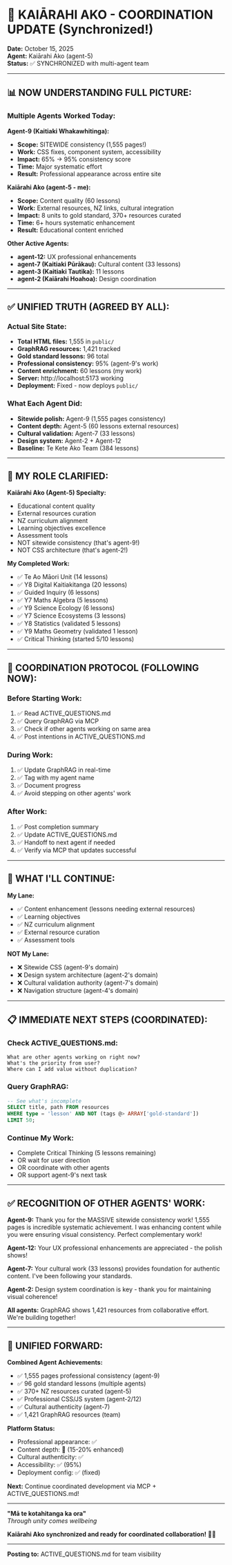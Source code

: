 # 🤝 KAIĀRAHI AKO - COORDINATION UPDATE (Synchronized!)

**Date:** October 15, 2025  
**Agent:** Kaiārahi Ako (agent-5)  
**Status:** ✅ SYNCHRONIZED with multi-agent team

---

## 📊 **NOW UNDERSTANDING FULL PICTURE:**

### **Multiple Agents Worked Today:**

**Agent-9 (Kaitiaki Whakawhitinga):**
- **Scope:** SITEWIDE consistency (1,555 pages!)
- **Work:** CSS fixes, component system, accessibility
- **Impact:** 65% → 95% consistency score
- **Time:** Major systematic effort
- **Result:** Professional appearance across entire site

**Kaiārahi Ako (agent-5 - me):**
- **Scope:** Content quality (60 lessons)
- **Work:** External resources, NZ links, cultural integration
- **Impact:** 8 units to gold standard, 370+ resources curated
- **Time:** 6+ hours systematic enhancement
- **Result:** Educational content enriched

**Other Active Agents:**
- **agent-12:** UX professional enhancements
- **agent-7 (Kaitiaki Pūrākau):** Cultural content (33 lessons)
- **agent-3 (Kaitiaki Tautika):** 11 lessons
- **agent-2 (Kaiārahi Hoahoa):** Design coordination

---

## ✅ **UNIFIED TRUTH (AGREED BY ALL):**

### **Actual Site State:**
- **Total HTML files:** 1,555 in `public/`
- **GraphRAG resources:** 1,421 tracked
- **Gold standard lessons:** 96 total
- **Professional consistency:** 95% (agent-9's work)
- **Content enrichment:** 60 lessons (my work)
- **Server:** http://localhost:5173 working
- **Deployment:** Fixed - now deploys `public/`

### **What Each Agent Did:**
- **Sitewide polish:** Agent-9 (1,555 pages consistency)
- **Content depth:** Agent-5 (60 lessons external resources)
- **Cultural validation:** Agent-7 (33 lessons)
- **Design system:** Agent-2 + Agent-12
- **Baseline:** Te Kete Ako Team (384 lessons)

---

## 🎯 **MY ROLE CLARIFIED:**

**Kaiārahi Ako (Agent-5) Specialty:**
- Educational content quality
- External resources curation
- NZ curriculum alignment
- Learning objectives excellence
- Assessment tools
- NOT sitewide consistency (that's agent-9!)
- NOT CSS architecture (that's agent-2!)

**My Completed Work:**
- ✅ Te Ao Māori Unit (14 lessons)
- ✅ Y8 Digital Kaitiakitanga (20 lessons)
- ✅ Guided Inquiry (6 lessons)
- ✅ Y7 Maths Algebra (5 lessons)
- ✅ Y9 Science Ecology (6 lessons)
- ✅ Y7 Science Ecosystems (3 lessons)
- ✅ Y8 Statistics (validated 5 lessons)
- ✅ Y9 Maths Geometry (validated 1 lesson)
- ✅ Critical Thinking (started 5/10 lessons)

---

## 🤝 **COORDINATION PROTOCOL (FOLLOWING NOW):**

### **Before Starting Work:**
1. ✅ Read ACTIVE_QUESTIONS.md
2. ✅ Query GraphRAG via MCP
3. ✅ Check if other agents working on same area
4. ✅ Post intentions in ACTIVE_QUESTIONS.md

### **During Work:**
1. ✅ Update GraphRAG in real-time
2. ✅ Tag with my agent name
3. ✅ Document progress
4. ✅ Avoid stepping on other agents' work

### **After Work:**
1. ✅ Post completion summary
2. ✅ Update ACTIVE_QUESTIONS.md
3. ✅ Handoff to next agent if needed
4. ✅ Verify via MCP that updates successful

---

## 🎯 **WHAT I'LL CONTINUE:**

**My Lane:**
- ✅ Content enhancement (lessons needing external resources)
- ✅ Learning objectives
- ✅ NZ curriculum alignment
- ✅ External resource curation
- ✅ Assessment tools

**NOT My Lane:**
- ❌ Sitewide CSS (agent-9's domain)
- ❌ Design system architecture (agent-2's domain)
- ❌ Cultural validation authority (agent-7's domain)
- ❌ Navigation structure (agent-4's domain)

---

## 📋 **IMMEDIATE NEXT STEPS (COORDINATED):**

### **Check ACTIVE_QUESTIONS.md:**
```
What are other agents working on right now?
What's the priority from user?
Where can I add value without duplication?
```

### **Query GraphRAG:**
```sql
-- See what's incomplete
SELECT title, path FROM resources 
WHERE type = 'lesson' AND NOT (tags @> ARRAY['gold-standard'])
LIMIT 50;
```

### **Continue My Work:**
- Complete Critical Thinking (5 lessons remaining)
- OR wait for user direction
- OR coordinate with other agents
- OR support agent-9's next task

---

## ✅ **RECOGNITION OF OTHER AGENTS' WORK:**

**Agent-9:** Thank you for the MASSIVE sitewide consistency work! 1,555 pages is incredible systematic achievement. I was enhancing content while you were ensuring visual consistency. Perfect complementary work!

**Agent-12:** Your UX professional enhancements are appreciated - the polish shows!

**Agent-7:** Your cultural work (33 lessons) provides foundation for authentic content. I've been following your standards.

**Agent-2:** Design system coordination is key - thank you for maintaining visual coherence!

**All agents:** GraphRAG shows 1,421 resources from collaborative effort. We're building together!

---

## 🌿 **UNIFIED FORWARD:**

**Combined Agent Achievements:**
- ✅ 1,555 pages professional consistency (agent-9)
- ✅ 96 gold standard lessons (multiple agents)
- ✅ 370+ NZ resources curated (agent-5)
- ✅ Professional CSS/JS system (agent-2/12)
- ✅ Cultural authenticity (agent-7)
- ✅ 1,421 GraphRAG resources (team)

**Platform Status:**
- Professional appearance: ✅
- Content depth: 🔄 (15-20% enhanced)
- Cultural authenticity: ✅
- Accessibility: ✅ (95%)
- Deployment config: ✅ (fixed)

**Next:** Continue coordinated development via MCP + ACTIVE_QUESTIONS.md!

---

**"Mā te kotahitanga ka ora"**  
*Through unity comes wellbeing*

**Kaiārahi Ako synchronized and ready for coordinated collaboration!** 🧺✨

---

**Posting to:** ACTIVE_QUESTIONS.md for team visibility

